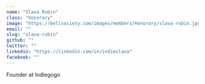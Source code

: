 ```yaml
---
name: "Slava Rubin"
class: "honorary"
image: "https://bellsociety.com/images/members/Honorary/slava-rubin.jpg"
email: ""
slug: "slava-rubin"
github: ""
twitter: ""
linkedin: "https://linkedin.com/in/indieslava"
facebook: ""
---
```

Founder at Indiegogo